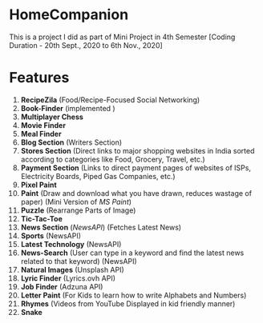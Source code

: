 # HomeCompanion
This is a project I did as part of Mini Project in 4th Semester [Coding Duration - 20th Sept., 2020 to 6th Nov., 2020]

# Features
1. **RecipeZila** (Food/Recipe-Focused Social Networking)
2. **Book-Finder** (implemented )
3. **Multiplayer Chess**
4. **Movie Finder**
5. **Meal Finder**
6. **Blog Section** (Writers Section)
7. **Stores Section** (Direct links to major shopping websites in India sorted according to categories like Food, Grocery, Travel, etc.)
8. **Payment Section** (Links to direct payment pages of websites of ISPs, Electricity Boards, Piped Gas Companies, etc.)
9. **Pixel Paint**
10. **Paint** (Draw and download what you have drawn, reduces wastage of paper) (Mini Version of _MS Paint_)
11. **Puzzle** (Rearrange Parts of Image)
12. **Tic-Tac-Toe** 
13. **News Section** (_NewsAPI_) (Fetches Latest News)
14. **Sports** (NewsAPI)
15. **Latest Technology** (NewsAPI)
16. **News-Search** (User can type in a keyword and find the latest news related to that keyword) (NewsAPI)
17. **Natural Images** (Unsplash API)
18. **Lyric Finder** (Lyrics.ovh API)
19. **Job Finder** (Adzuna API)
20. **Letter Paint** (For Kids to learn how to write Alphabets and Numbers)
21. **Rhymes** (Videos from YouTube Displayed in kid friendly manner)
22. **Snake**
